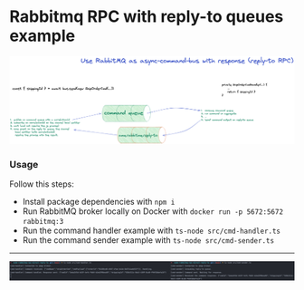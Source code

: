 # Rabbitmq RPC with reply-to queues example

![Schema](./images/readme_schema.png)

### Usage

Follow this steps:

- Install package dependencies with `npm i`
- Run RabbitMQ broker locally on Docker with `docker run -p 5672:5672 rabbitmq:3`
- Run the command handler example with `ts-node src/cmd-handler.ts`
- Run the command sender example with `ts-node src/cmd-sender.ts`

---
![Logs](./images/logs.png)
